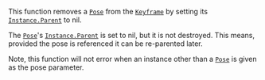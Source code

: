 This function removes a [`Pose`](https://create.roblox.com/docs/reference/engine/classes/Pose) from the [`Keyframe`](https://create.roblox.com/docs/reference/engine/classes/Keyframe) by setting
its [`Instance.Parent`](https://create.roblox.com/docs/reference/engine/classes/Instance#Parent) to nil.

The [`Pose`](https://create.roblox.com/docs/reference/engine/classes/Pose)'s [`Instance.Parent`](https://create.roblox.com/docs/reference/engine/classes/Instance#Parent) is set to nil, but it is not
destroyed. This means, provided the pose is referenced it can be
re-parented later.

Note, this function will not error when an instance other than a
[`Pose`](https://create.roblox.com/docs/reference/engine/classes/Pose) is given as the pose parameter.